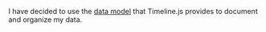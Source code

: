I have decided to use the [data model](https://docs.google.com/spreadsheet/ccc?key=0AsalqSmV3d5sdGcwM18xTFBiazU4OWRBSlRPUWtIS1E#gid=0) that Timeline.js provides to document and organize my data.

